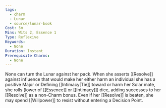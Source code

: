 ```yaml
---
tags:
  - charm
  - Lunar
  - source/lunar-book
Cost: 5m
Mins: Wits 2, Essence 1
Type: Reflexive
Keywords:
  - None
Duration: Instant
Prerequisite Charms:
  - None
---
```

None can turn the Lunar against her pack. When she asserts [[Resolve]] against influence that would make her either harm an individual she has a positive Major or Defining [[Intimacy|Tie]] toward or harm her Solar mate, she rolls (lower of [[Essence]] or [[Intimacy]]) dice, adding successes to her [[Resolve]] as a non-Charm bonus. Even if her [[Resolve]] is beaten, she may spend [[Willpower]] to resist without entering a Decision Point.